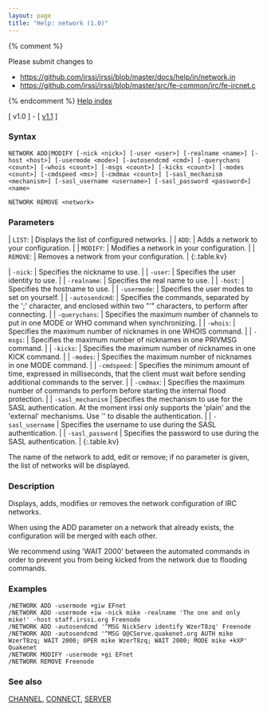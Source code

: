 ```yaml
---
layout: page
title: "Help: network (1.0)"
---
```


{% comment %}

Please submit changes to
- https://github.com/irssi/irssi/blob/master/docs/help/in/network.in
- https://github.com/irssi/irssi/blob/master/src/fe-common/irc/fe-ircnet.c


{% endcomment %}
[Help index](/documentation/help/index_(1.0))

[ v1.0 ] - [ [v1.1](/documentation/help/network) ]

### Syntax ###

<div class="highlight irssisyntax"><pre style="\-\-cmdlen:10ch"><code><span class="synB">NETWORK</span> <span class="synB">ADD</span>|<span class="synB">MODIFY</span> <span class="syn10">[<span class="syn">-nick</span> <span class="syn09">&lt;nick></span>]</span> <span class="syn10">[<span class="syn">-user</span> <span class="syn09">&lt;user></span>]</span> <span class="syn10">[<span class="syn">-realname</span> <span class="syn09">&lt;name></span>]</span> <span class="syn10">[<span class="syn">-host</span> <span class="syn09">&lt;host></span>]</span> <span class="syn10">[<span class="syn">-usermode</span> <span class="syn09">&lt;mode></span>]</span> <span class="syn10">[<span class="syn">-autosendcmd</span> <span class="syn09">&lt;cmd></span>]</span> <span class="syn10">[<span class="syn">-querychans</span> <span class="syn09">&lt;count></span>]</span> <span class="syn10">[<span class="syn">-whois</span> <span class="syn09">&lt;count></span>]</span> <span class="syn10">[<span class="syn">-msgs</span> <span class="syn09">&lt;count></span>]</span> <span class="syn10">[<span class="syn">-kicks</span> <span class="syn09">&lt;count></span>]</span> <span class="syn10">[<span class="syn">-modes</span> <span class="syn09">&lt;count></span>]</span> <span class="syn10">[<span class="syn">-cmdspeed</span> <span class="syn09">&lt;ms></span>]</span> <span class="syn10">[<span class="syn">-cmdmax</span> <span class="syn09">&lt;count></span>]</span> <span class="syn10">[<span class="syn">-sasl_mechanism</span> <span class="syn09">&lt;mechanism></span>]</span> <span class="syn10">[<span class="syn">-sasl_username</span> <span class="syn09">&lt;username></span>]</span> <span class="syn10">[<span class="syn">-sasl_password</span> <span class="syn09">&lt;password></span>]</span> <span class="synB05">&lt;name></span></code></pre></div>


<div class="highlight irssisyntax"><pre style="\-\-cmdlen:14ch"><code><span class="synB">NETWORK</span> <span class="synB">REMOVE</span> <span class="synB05">&lt;network></span></code></pre></div>



### Parameters ###


| `LIST`: |             Displays the list of configured networks. |
| `ADD`: |              Adds a network to your configuration. |
| `MODIFY`: |           Modifies a network in your configuration. |
| `REMOVE`: |           Removes a network from your configuration. |
{:.table.kv}


| `-nick`: |            Specifies the nickname to use. |
| `-user`: |            Specifies the user identity to use. |
| `-realname`: |        Specifies the real name to use. |
| `-host`: |            Specifies the hostname to use. |
| `-usermode`: |        Specifies the user modes to set on yourself. |
| `-autosendcmd`: |     Specifies the commands, separated by the ';' character, and enclosed within two "'" characters, to perform after connecting. |
| `-querychans`: |      Specifies the maximum number of channels to put in one MODE or WHO command when synchronizing. |
| `-whois`: |           Specifies the maximum number of nicknames in one WHOIS command. |
| `-msgs`: |            Specifies the maximum number of nicknames in one PRIVMSG command. |
| `-kicks`: |           Specifies the maximum number of nicknames in one KICK command. |
| `-modes`: |           Specifies the maximum number of nicknames in one MODE command. |
| `-cmdspeed`: |        Specifies the minimum amount of time, expressed in milliseconds, that the client must wait before sending additional commands to the server. |
| `-cmdmax`: |          Specifies the maximum number of commands to perform before starting the internal flood protection. |
| `-sasl_mechanism` | Specifies the mechanism to use for the SASL authentication. At the moment irssi only supports the 'plain' and the 'external' mechanisms. Use '' to disable the authentication. |
| `-sasl_username` | Specifies the username to use during the SASL authentication. |
| `-sasl_password` | Specifies the password to use during the SASL authentication. |
{:.table.kv}


The name of the network to add, edit or remove; if no parameter is given,
the list of networks will be displayed.

### Description ###

Displays, adds, modifies or removes the network configuration of IRC
networks.

When using the ADD parameter on a network that already exists, the
configuration will be merged with each other.

We recommend using 'WAIT 2000' between the automated commands in order to
prevent you from being kicked from the network due to flooding commands.

### Examples ###

    /NETWORK ADD -usermode +giw EFnet
    /NETWORK ADD -usermode +iw -nick mike -realname 'The one and only mike!' -host staff.irssi.org Freenode
    /NETWORK ADD -autosendcmd '^MSG NickServ identify WzerT8zq' Freenode
    /NETWORK ADD -autosendcmd '^MSG Q@CServe.quakenet.org AUTH mike WzerT8zq; WAIT 2000; OPER mike WzerT8zq; WAIT 2000; MODE mike +kXP' Quakenet
    /NETWORK MODIFY -usermode +gi EFnet
    /NETWORK REMOVE Freenode

### See also ###
[CHANNEL](/documentation/help/channel), [CONNECT](/documentation/help/connect), [SERVER](/documentation/help/server)

